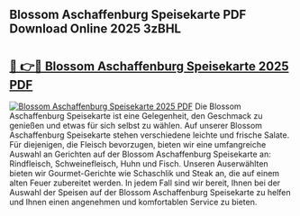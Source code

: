 ## Blossom Aschaffenburg Speisekarte PDF Download Online 2025 3zBHL

# <h2><a href="http://gc8m6l.nevu.top/?p=Blossom+Aschaffenburg+Speisekarte">🔗 👉🔴 Blossom Aschaffenburg Speisekarte 2025 PDF</a></h2>

[![Blossom Aschaffenburg Speisekarte 2025 PDF](https://i.imgur.com/dBaPXMq.png)](http://gc8m6l.nevu.top/?p=Blossom+Aschaffenburg+Speisekarte)
Die Blossom Aschaffenburg Speisekarte ist eine Gelegenheit, den Geschmack zu genießen und etwas für sich selbst zu wählen. Auf unserer Blossom Aschaffenburg Speisekarte stehen verschiedene leichte und frische Salate. Für diejenigen, die Fleisch bevorzugen, bieten wir eine umfangreiche Auswahl an Gerichten auf der Blossom Aschaffenburg Speisekarte an: Rindfleisch, Schweinefleisch, Huhn und Fisch. Unseren Auserwählten bieten wir Gourmet-Gerichte wie Schaschlik und Steak an, die auf einem alten Feuer zubereitet werden. In jedem Fall sind wir bereit, Ihnen bei der Auswahl der Speisen auf der Blossom Aschaffenburg Speisekarte zu helfen und Ihnen einen angenehmen und komfortablen Service zu bieten.
